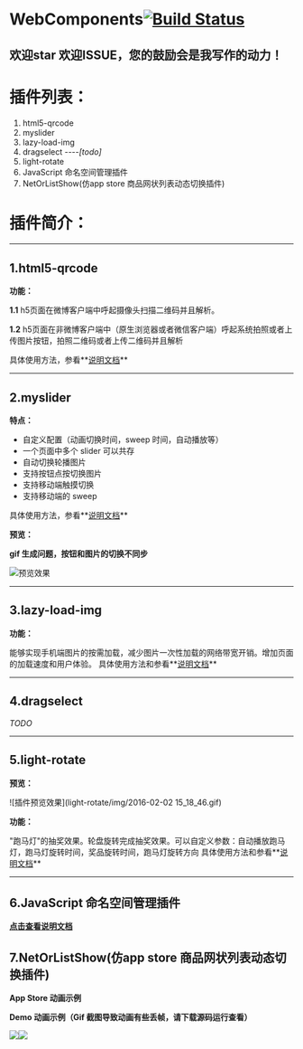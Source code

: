 # **WebComponents**[![Build Status](https://travis-ci.org/zhiqiang21/WebComponent.svg?branch=master)](https://travis-ci.org/zhiqiang21/WebComponent)

## **欢迎star 欢迎ISSUE，您的鼓励会是我写作的动力！**


# **插件列表：**

1. html5-qrcode
2. myslider
3. lazy-load-img
4. dragselect ----_[todo]_
5. light-rotate
6. JavaScript 命名空间管理插件
7. NetOrListShow(仿app store 商品网状列表动态切换插件)

# **插件简介：**

--------------------------------------------------------------------------------

## **1.html5-qrcode**

**功能：**

**1.1** h5页面在微博客户端中呼起摄像头扫描二维码并且解析。

**1.2** h5页面在非微博客户端中（原生浏览器或者微信客户端）呼起系统拍照或者上传图片按钮，拍照二维码或者上传二维码并且解析

具体使用方法，参看**[说明文档](https://github.com/zhiqiang21/WebComponent/tree/master/html5-Qrcode/README.md)**

--------------------------------------------------------------------------------

## **2.myslider**

**特点：**

- 自定义配置（动画切换时间，sweep 时间，自动播放等）
- 一个页面中多个 slider 可以共存
- 自动切换轮播图片
- 支持按钮点按切换图片
- 支持移动端触摸切换
- 支持移动端的 sweep

具体使用方法，参看**[说明文档](https://github.com/zhiqiang21/WebComponent/blob/master/MySlider/README.md)**

**预览：**

**gif 生成问题，按钮和图片的切换不同步**

![预览效果](http://ww1.sinaimg.cn/large/698e22a9jw1f2cdnw4jgyg20pl0es7wh.gif)

--------------------------------------------------------------------------------

## **3.lazy-load-img**

**功能：**

能够实现手机端图片的按需加载，减少图片一次性加载的网络带宽开销。增加页面的加载速度和用户体验。 具体使用方法和参看**[说明文档](https://github.com/zhiqiang21/WebComponent/tree/master/lazy-load-img)**

--------------------------------------------------------------------------------

## **4.dragselect**

_TODO_

--------------------------------------------------------------------------------

## **5.light-rotate**

**预览：**

![插件预览效果](light-rotate/img/2016-02-02 15_18_46.gif)

**功能：**

"跑马灯"的抽奖效果。轮盘旋转完成抽奖效果。可以自定义参数：自动播放跑马灯，跑马灯旋转时间，奖品旋转时间，跑马灯旋转方向 具体使用方法和参看**[说明文档](https://github.com/zhiqiang21/WebComponent/tree/master/light-rotate/README.md)**

--------------------------------------------------------------------------------

## **6.JavaScript 命名空间管理插件**

**[点击查看说明文档](https://github.com/zhiqiang21/WebComponent/tree/master/JsNameSpaceManage/README.md)**

## **7.NetOrListShow(仿app store 商品网状列表动态切换插件)**

**App Store 动画示例**

**Demo 动画示例（Gif 截图导致动画有些丢帧，请下载源码运行查看）**

![](http://ww1.sinaimg.cn/large/698e22a9jw1f4ei3lryb0g20bp0gz4qp.gif)![](http://ww2.sinaimg.cn/large/698e22a9gw1f3zgw584l9g20df0joq4p.gif)
